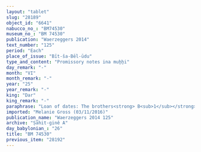 ```yaml
---
layout: "tablet"
slug: "28189"
object_id: "6641"
nabucco_no_: "BM74530"
museum_no_: "BM 74530"
publication: "Waerzeggers 2014"
text_number: "125"
period: "Each"
place_of_issue: "Bīt-ša-Bēl-ūdu"
type_and_content: "Promissory notes ina muẖẖi"
day_remark: "-"
month: "VI"
month_remark: "-"
year: "25"
year_remark: "-"
king: "Dar"
king_remark: "-"
paraphrase: "Loan of dates: The brothers<strong> B<sub>1</sub></strong> and<strong> B<sub>2</sub></strong> owe 21;3 kor (3,888 l) of dates, impost (<em>imittu</em>) of the treasury (<em>namkūru</em>) of &Scaron;ama&scaron; of Darius 25<sup>th</sup> year of land in Hasape at the bank (<em>ki&scaron;ādu</em>) of the Sumander Canal. They will pay (<em>eṭēru</em>) the dates in Arahsamna (VIII) to the treasury of &Scaron;ama&scaron; in Bīt-&Scaron;a-Bēl-ūdu. Each is responsible for the other (<em>i&scaron;tēn pūt &scaron;an&icirc; na&scaron;&ucirc;</em>) for the payment. 4 witnesses and the scribe as well as another witness after the date.<br /> <br /> <strong>B<sub>1</sub></strong> = Nab&ucirc;-uballiṭ/Zabdia; <strong>B<sub>2</sub></strong> = Iddin-Bēl//Zabdia; Scribe = Marduk-&scaron;umu-iddin/Bēl-iddin//Mu&scaron;ēzib<br /> &nbsp;"
imported: "Melanie Gross (03/11/2016)"
publication_name: "Waerzeggers 2014 125"
archive: "Ṣāhit-ginê A"
day_babylonian_: "26"
title: "BM 74530"
previous_item: "28192"
---
```

